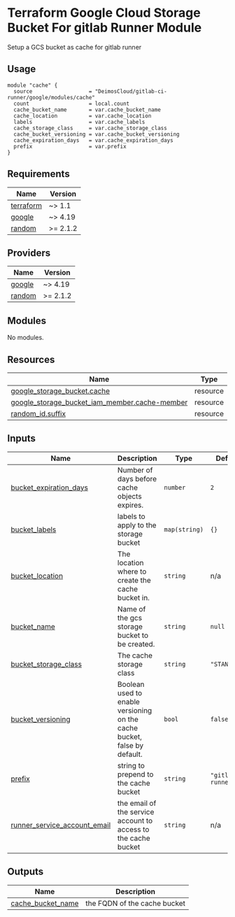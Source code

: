# Terraform Google Cloud Storage Bucket For gitlab Runner Module

Setup a GCS bucket as cache for gitlab runner

## Usage
```
module "cache" {
  source                  = "DeimosCloud/gitlab-ci-runner/google/modules/cache"
  count                   = local.count
  cache_bucket_name       = var.cache_bucket_name
  cache_location          = var.cache_location
  labels                  = var.cache_labels
  cache_storage_class     = var.cache_storage_class
  cache_bucket_versioning = var.cache_bucket_versioning
  cache_expiration_days   = var.cache_expiration_days
  prefix                  = var.prefix
}

```



<!-- BEGIN_TF_DOCS -->
## Requirements

| Name | Version |
|------|---------|
| <a name="requirement_terraform"></a> [terraform](#requirement\_terraform) | ~> 1.1 |
| <a name="requirement_google"></a> [google](#requirement\_google) | ~> 4.19 |
| <a name="requirement_random"></a> [random](#requirement\_random) | >= 2.1.2 |

## Providers

| Name | Version |
|------|---------|
| <a name="provider_google"></a> [google](#provider\_google) | ~> 4.19 |
| <a name="provider_random"></a> [random](#provider\_random) | >= 2.1.2 |

## Modules

No modules.

## Resources

| Name | Type |
|------|------|
| [google_storage_bucket.cache](https://registry.terraform.io/providers/hashicorp/google/latest/docs/resources/storage_bucket) | resource |
| [google_storage_bucket_iam_member.cache-member](https://registry.terraform.io/providers/hashicorp/google/latest/docs/resources/storage_bucket_iam_member) | resource |
| [random_id.suffix](https://registry.terraform.io/providers/hashicorp/random/latest/docs/resources/id) | resource |

## Inputs

| Name | Description | Type | Default | Required |
|------|-------------|------|---------|:--------:|
| <a name="input_bucket_expiration_days"></a> [bucket\_expiration\_days](#input\_bucket\_expiration\_days) | Number of days before cache objects expires. | `number` | `2` | no |
| <a name="input_bucket_labels"></a> [bucket\_labels](#input\_bucket\_labels) | labels to apply to the storage bucket | `map(string)` | `{}` | no |
| <a name="input_bucket_location"></a> [bucket\_location](#input\_bucket\_location) | The location where to create the cache bucket in. | `string` | n/a | yes |
| <a name="input_bucket_name"></a> [bucket\_name](#input\_bucket\_name) | Name of the gcs storage bucket to be created. | `string` | `null` | no |
| <a name="input_bucket_storage_class"></a> [bucket\_storage\_class](#input\_bucket\_storage\_class) | The cache storage class | `string` | `"STANDARD"` | no |
| <a name="input_bucket_versioning"></a> [bucket\_versioning](#input\_bucket\_versioning) | Boolean used to enable versioning on the cache bucket, false by default. | `bool` | `false` | no |
| <a name="input_prefix"></a> [prefix](#input\_prefix) | string to prepend to the cache bucket | `string` | `"gitlab-runner"` | no |
| <a name="input_runner_service_account_email"></a> [runner\_service\_account\_email](#input\_runner\_service\_account\_email) | the email of the service account to access to the cache bucket | `string` | n/a | yes |

## Outputs

| Name | Description |
|------|-------------|
| <a name="output_cache_bucket_name"></a> [cache\_bucket\_name](#output\_cache\_bucket\_name) | the FQDN of the cache bucket |
<!-- END_TF_DOCS -->